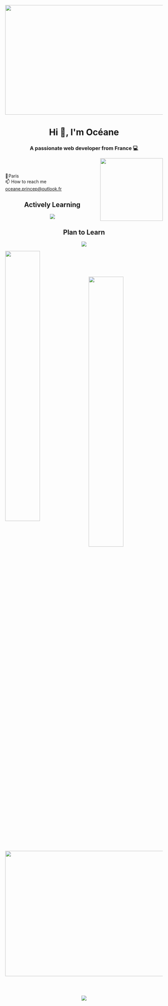 <p><img align="center" src="https://user-images.githubusercontent.com/94532496/154983743-c94872c2-bb23-4a99-8c9a-72b3f8ff70d5.jpg" width="1000" height="350" /></p>

<h1 align="center">Hi 👋, I'm Océane</h1>
<h3 align="center">A passionate web developer from France 💻</h3>

<p><img align="right" src="https://user-images.githubusercontent.com/94532496/154983573-00a2f252-93aa-49aa-9e3a-064129b92f88.gif" width="200" height="200" /></p>
<br></br>


📍 Paris  
📫 How to reach me oceane.princep@outlook.fr


<h2 align="center">Actively Learning</h2>

<p align="center">
    <a href="https://skillicons.dev">
<img src="https://skillicons.dev/icons?i=js,html,css,bootstrap,mongodb,mysql,nodejs,git,powershell,linux,php,py,ps,pr,flutter&perline=8"/>
    </a>
</p>

<h2 align="center">Plan to Learn</h2>

<p align="center">
    <a href="https://skillicons.dev">
<img src="https://skillicons.dev/icons?i=aws,docker,tailwind,lua"/>
    </a>
</p>

<img align="left" width="47%" src="https://github-readme-stats.vercel.app/api/top-langs/?username=oce-prcp&layout=compact" />

<br></br>
<br></br>

<img align="right" width="47%" src="https://github-readme-stats.vercel.app/api?username=oce-prcp&show_icons=true&theme=radical" />

<br></br>
<br></br>
<br></br>

<br></br>
<p><img align="center" src="https://raw.githubusercontent.com/HyunCafe/HyunCafe/main/assests/loficity.gif" width="1000" height="400" /></p>
<br></br>


<p align="center">
    <a href="https://skillicons.dev">
<img src="https://skillicons.dev/icons?i=discord,instagram,linkedin"/>
    </a>
</p>
